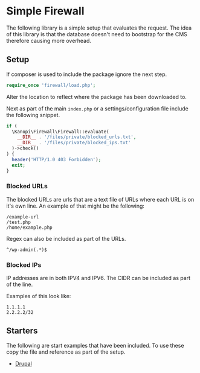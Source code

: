 # Simple Firewall

The following library is a simple setup that evaluates the request. The idea of
this library is that the database doesn't need to bootstrap for the CMS therefore
causing more overhead.

## Setup

If composer is used to include the package ignore the next step.

```php
require_once 'firewall/load.php';
```

Alter the location to reflect where the package has been downloaded to.

Next as part of the main `index.php` or a settings/configuration file include
the following snippet.

```php
if (
  \Kanopi\Firewall\Firewall::evaluate(
    __DIR__ . '/files/private/blocked_urls.txt',
    __DIR__ . '/files/private/blocked_ips.txt'
  )->check()
) {
  header('HTTP/1.0 403 Forbidden');
  exit;
}
```


### Blocked URLs

The blocked URLs are urls that are a text file of URLs where each URL is on
it's own line. An example of that might be the following:

```text
/example-url
/test.php
/home/example.php
```

Regex can also be included as part of the URLs.

```text
^/wp-admin(.*)$
```

### Blocked IPs

IP addresses are in both IPV4 and IPV6. The CIDR can be included as part of the
line.

Examples of this look like:

```text
1.1.1.1
2.2.2.2/32
```

## Starters

The following are start examples that have been included. To use these copy the
file and reference as part of the setup.

 - [Drupal](starters/drupal.txt)
